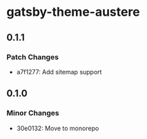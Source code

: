 # gatsby-theme-austere

## 0.1.1

### Patch Changes

- a7f1277: Add sitemap support

## 0.1.0

### Minor Changes

- 30e0132: Move to monorepo
